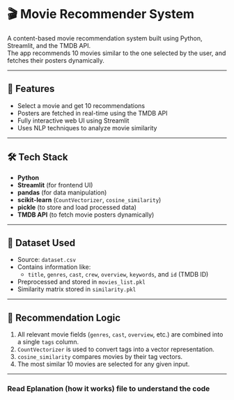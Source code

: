 # 🎬 Movie Recommender System

A content-based movie recommendation system built using Python, Streamlit, and the TMDB API.  
The app recommends 10 movies similar to the one selected by the user, and fetches their posters dynamically.

---

## 🚀 Features

- Select a movie and get 10 recommendations
- Posters are fetched in real-time using the TMDB API
- Fully interactive web UI using Streamlit
- Uses NLP techniques to analyze movie similarity

---

## 🛠️ Tech Stack

- **Python**
- **Streamlit** (for frontend UI)
- **pandas** (for data manipulation)
- **scikit-learn** (`CountVectorizer`, `cosine_similarity`)
- **pickle** (to store and load processed data)
- **TMDB API** (to fetch movie posters dynamically)

---

## 📂 Dataset Used

- Source: `dataset.csv`
- Contains information like:
  - `title`, `genres`, `cast`, `crew`, `overview`, `keywords`, and `id` (TMDB ID)
- Preprocessed and stored in `movies_list.pkl`
- Similarity matrix stored in `similarity.pkl`

---

## 🧠 Recommendation Logic

1. All relevant movie fields (`genres`, `cast`, `overview`, etc.) are combined into a single `tags` column.
2. `CountVectorizer` is used to convert tags into a vector representation.
3. `cosine_similarity` compares movies by their tag vectors.
4. The most similar 10 movies are selected for any given input.

---

### Read Eplanation (how it works) file to understand the code

